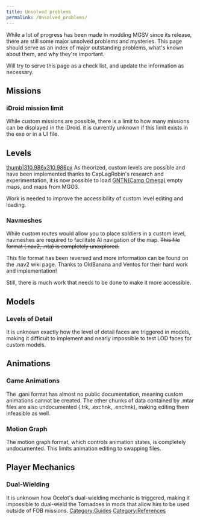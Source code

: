 ```yaml
---
title: Unsolved problems
permalink: /Unsolved_problems/
---
```


While a lot of progress has been made in modding MGSV since its release,
there are still some major unsolved problems and mysteries. This page
should serve as an index of major outstanding problems, what's known
about them, and why they're important.

Will try to serve this page as a check list, and update the information
as necessary.

## Missions

### iDroid mission limit

While custom missions are possible, there is a limit to how many
missions can be displayed in the iDroid. it is currently unknown if this
limit exists in the exe or in a UI file.

## Levels

[thumb|310.986x310.986px](/File:MGO3_Amberstation_.png "wikilink") As
theorized, custom levels are possible and have been implemented thanks
to CapLagRobin's research and experimentation, it is now possible to
load [GNTN(Camp
Omega)](https://www.nexusmods.com/metalgearsolidvtpp/mods/978) empty
maps, and maps from MGO3.

Work is needed to improve the accessibility of custom level editing and
loading.

### Navmeshes

While custom routes would allow you to place soldiers in a custom level,
navmeshes are required to facilitate AI navigation of the map. <s>This
file format (.nav2, .nta) is completely unexplored.</s>

This file format has been reversed and more information can be found on
the .nav2 wiki page. Thanks to OldBanana and Ventos for their hard work
and implementation\!

Still, there is much work that needs to be done to make it more
accessible.

## Models

### Levels of Detail

It is unknown exactly how the level of detail faces are triggered in
models, making it difficult to implement and nearly impossible to test
LOD faces for custom models.

## Animations

### Game Animations

The .gani format has almost no public documentation, meaning custom
animations cannot be created. The other chunks of data contained by
.mtar files are also undocumented (.trk, .exchnk, .enchnk), making
editing them infeasible as well.

### Motion Graph

The motion graph format, which controls animation states, is completely
undocumented. This limits animation editing to swapping files.

## Player Mechanics

### Dual-Wielding

It is unknown how Ocelot's dual-wielding mechanic is triggered, making
it impossible to dual-wield the Tornadoes in mods that allow him to be
used outside of FOB missions.
[Category:Guides](/Category:Guides "wikilink")
[Category:References](/Category:References "wikilink")